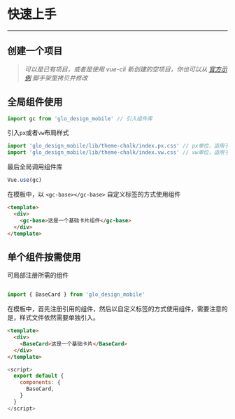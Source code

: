 # 快速上手
<!-- {.md} -->

----
<!-- {.md} -->
## 创建一个项目
<!-- {.md} -->
>*可以是已有项目，或者是使用 vue-cli 新创建的空项目，你也可以从<!-- {.md} --> [官方示例](http://10.1.83.101:8181/syf2000200/gc_components_demo) 脚手架里拷贝并修改*
<!-- {.md} -->

<!-- {.md} -->

## 全局组件使用
<!-- {.md} -->

```js
import gc from 'glo_design_mobile' // 引入组件库
```
<!-- {.md} -->

引入<!-- {.md} -->`px`或者`vw`布局样式

```js
import 'glo_design_mobile/lib/theme-chalk/index.px.css' // px单位，适用于pc端布局
import 'glo_design_mobile/lib/theme-chalk/index.vw.css' // vw单位，适用于移动端布局
```
最后全局调用组件库<!-- {.md} -->
```js
Vue.use(gc)
```
<!-- {.md} -->

在模板中，以<!-- {.md} --> `<gc-base></gc-base>` 自定义标签的方式使用组件

```html
<template>
  <div>
    <gc-base>这是一个基础卡片组件</gc-base>
  </div>
</template>
```
<!-- {.md} -->

## 单个组件按需使用
<!-- {.md} -->

可局部注册所需的组件
<!-- {.md} -->

```js

import { BaseCard } from 'glo_design_mobile'

```
<!-- {.md} -->

在模板中，首先注册引用的组件，然后以自定义标签的方式使用组件，需要注意的是，样式文件依然需要单独引入。
<!-- {.md} -->
```html
<template>
  <div>
    <BaseCard>这是一个基础卡片</BaseCard>
  </div>
</template>
```
<!-- {.md} -->
```js
<script>
  export default {
    components: {
      BaseCard,
    }
  }
</script>
```
<!-- {.md} -->


